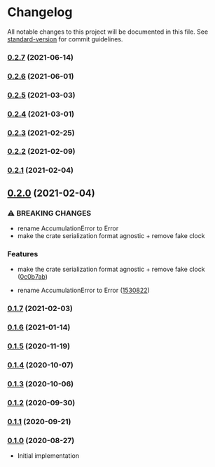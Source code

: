 # Changelog

All notable changes to this project will be documented in this file. See [standard-version](https://github.com/conventional-changelog/standard-version) for commit guidelines.

### [0.2.7](https://github.com/maidsafe/bls_signature_aggregator/compare/v0.2.6...v0.2.7) (2021-06-14)

### [0.2.6](https://github.com/maidsafe/bls_signature_aggregator/compare/v0.2.5...v0.2.6) (2021-06-01)

### [0.2.5](https://github.com/maidsafe/bls_signature_aggregator/compare/v0.2.4...v0.2.5) (2021-03-03)

### [0.2.4](https://github.com/maidsafe/bls_signature_aggregator/compare/v0.2.3...v0.2.4) (2021-03-01)

### [0.2.3](https://github.com/maidsafe/bls_signature_aggregator/compare/v0.2.2...v0.2.3) (2021-02-25)

### [0.2.2](https://github.com/maidsafe/bls_signature_aggregator/compare/v0.2.1...v0.2.2) (2021-02-09)

### [0.2.1](https://github.com/maidsafe/bls_signature_aggregator/compare/v0.2.0...v0.2.1) (2021-02-04)

## [0.2.0](https://github.com/maidsafe/bls_signature_aggregator/compare/v0.1.7...v0.2.0) (2021-02-04)


### ⚠ BREAKING CHANGES

* rename AccumulationError to Error
* make the crate serialization format agnostic + remove fake clock

### Features

* make the crate serialization format agnostic + remove fake clock ([0c0b7ab](https://github.com/maidsafe/bls_signature_aggregator/commit/0c0b7ab96bfae28381109ce8ba83a13483db54ee))


* rename AccumulationError to Error ([1530822](https://github.com/maidsafe/bls_signature_aggregator/commit/1530822e4410849e93ce1b9d3e4f81d56f6d2551))

### [0.1.7](https://github.com/maidsafe/bls_signature_aggregator/compare/v0.1.6...v0.1.7) (2021-02-03)

### [0.1.6](https://github.com/maidsafe/bls_signature_aggregator/compare/v0.1.5...v0.1.6) (2021-01-14)

### [0.1.5](https://github.com/maidsafe/bls_signature_aggregator/compare/v0.1.4...v0.1.5) (2020-11-19)

### [0.1.4](https://github.com/maidsafe/bls_signature_aggregator/compare/v0.1.3...v0.1.4) (2020-10-07)

### [0.1.3](https://github.com/maidsafe/bls_signature_aggregator/compare/v0.1.2...v0.1.3) (2020-10-06)

### [0.1.2](https://github.com/maidsafe/bls_signature_aggregator/compare/v0.1.1...v0.1.2) (2020-09-30)

### [0.1.1](https://github.com/maidsafe/bls_signature_aggregator/compare/v0.1.0...v0.1.1) (2020-09-21)

### [0.1.0](https://github.com/maidsafe/bls_signature_aggregator/compare/v0.1.0...v0.1.0) (2020-08-27)
* Initial implementation
